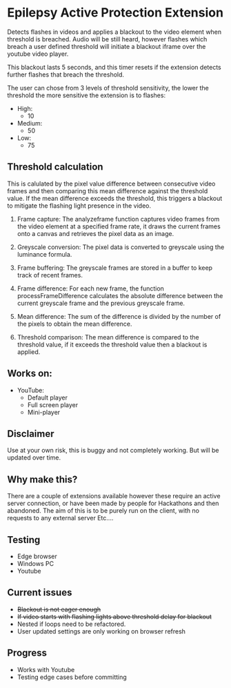# Epilepsy Active Protection Extension
Detects flashes in videos and applies a blackout to the video element when threshold is breached. Audio will be still heard, however flashes which breach a user defined threshold will initiate a blackout iframe over the youtube video player.

This blackout lasts 5 seconds, and this timer resets if the extension detects further flashes that breach the threshold.

The user can chose from 3 levels of threshold sensitivity, the lower the threshold the more sensitive the extension is to flashes:

- High:
   - 10 
- Medium:
   - 50
- Low:
   - 75
  
## Threshold calculation
This is calulated by the pixel value difference between consecutive video frames and then comparing this mean difference against the threshold value. If the mean difference exceeds the threshold, this triggers a blackout to mitigate the flashing light presence in the video.

1. Frame capture:
      The analyzeframe function captures video frames from the video element at a specified frame rate, it draws the current frames onto a canvas and retrieves the pixel data as an image.

2. Greyscale conversion:
        The pixel data is converted to greyscale using the luminance formula.

3. Frame buffering:
         The greyscale frames are stored in a buffer to keep track of recent frames.

4. Frame difference:
         For each new frame, the function processFrameDifference calculates the absolute difference between the current greyscale frame and the previous greyscale frame.

5. Mean difference:
         The sum of the difference is divided by the number of the pixels to obtain the mean difference.

6. Threshold comparison:
         The mean difference is compared to the threshold value, if it exceeds the threshold value then a blackout is applied.
   
      
## Works on:
- YouTube:
   - Default player
   - Full screen player
   - Mini-player

## Disclaimer
Use at your own risk, this is buggy and not completely working. But will be updated over time.

## Why make this?
There are a couple of extensions available however these require an active server connection, or have been made by people for Hackathons and then abandoned. The aim of this is to be purely run on the client, with no requests to any external server Etc....

## Testing 
- Edge browser
- Windows PC
- Youtube


## Current issues
- ~~Blackout is not eager enough~~
- ~~If video starts with flashing lights above threshold delay for blackout~~
- Nested if loops need to be refactored.
- User updated settings are only working on browser refresh

## Progress
- Works with Youtube 
- Testing edge cases before committing 
